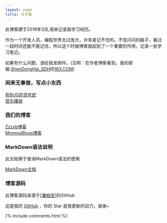 ```yaml
---
layout: page
title: 关于我 
---
```


此博客建于2018年3月,用来记录我学习经历。
<p>

作为一个开发人员，编程世界太过庞大，许多是记不住的。不信问问的脑子，看过一段时间还能不能记住。所以这个时候博客就起到了一个重要的作用，记录一些学习笔记。

<p>

如果有什么问题，请给我发邮件。(注明：在作者博客看到。我的邮箱:ShenDongHai_SDH@163.COM)

<p>

<h3>闲来无事做，写点小东西</h3>

<p>

<a target="_blank" href="/game/方块移动.html">有BUG的贪吃蛇</a>  
<a target="_blank" href="/game/音乐播放.html">音乐播放</a>

<p>

<h3> 我们的博客 </h3>  

<p>

<p>

<a target="_blank" href='https://zzzxb.github.io/'>Zzzxb博客</a>  
<a target="_blank" href='https://me.csdn.net/MmmxsBlogs'>MmmxsBlogs博客</a>

<p> 

<h3> MarkDown语法说明 </h3>

<p>

此文档用于查询MarkDown语法的使用

<p>

<a target="_blank" href='https://www.appinn.com/markdown/index.html'>MarkDown文档</a>

<p>

<h3> 博客源码 </h3>

<p>

此博客源码来源于<a target="_blank" href='https://github.com/leopardpan/leopardpan.github.io'>[潘柏信]</a>的GitHub

<p>

这是我的 <a target="_blank" href='https://github.com/ssssdh/ssssdh.github.io/'>GitHub</a> ，你的 Star 是我更新的动力，谢谢~

<p> 

<p> 

<p> 


{% include comments.html %}

